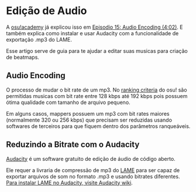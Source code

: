 # Edição de Audio

A [osu!academy](/wiki/Community/Video_series/osu!academy) já explicou isso em [Episodio 15: Audio Encoding (4:02)](https://www.youtube.com/watch?v=muu3HkG38kk). E também explica como instalar e usar Audacity com a funcionalidade de exportação .mp3 do LAME.

Esse artigo serve de guia para te ajudar a editar suas musicas para criação de beatmaps.

## Audio Encoding

O processo de mudar o bit rate de um mp3. No [ranking criteria](/wiki/Ranking_Criteria) do osu! são permitidas musicas com bit rate entre 128 kbps até 192 kbps pois possuem ótima qualidade com tamanho de arquivo pequeno.

Em alguns casos, mappers possuem um mp3 com bit rates maiores (normalmente 320 ou 256 kbps) que precisam ser reduzidas usando softwares de terceiros para que fiquem dentro dos parâmetros ranqueáveis.

## Reduzindo a Bitrate com o Audacity

[Audacity](https://www.audacityteam.org/download) é um software gratuito de edição de áudio de código aberto.

Ele requer a livraria de compressão de mp3 do [LAME](https://lame.sourceforge.io) para ser capaz de exportar arquivos de som no formato .mp3 e usando bitrates diferentes. [Para instalar LAME no Audacity, visite Audacity wiki](https://manual.audacityteam.org/man/faq_installing_the_lame_mp3_encoder.html).
